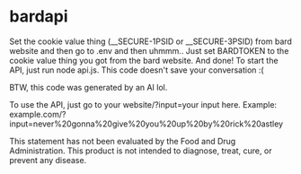 # bardapi
Set the cookie value thing (__SECURE-1PSID or __SECURE-3PSID) from bard website and then go to .env and then uhmmm.. Just set BARDTOKEN to the cookie value thing you got from the bard website. And done!
To start the API, just run node api.js.
This code doesn't save your conversation :(

BTW, this code was generated by an AI lol.

To use the API, just go to your website/?input=your input here. Example: example.com/?input=never%20gonna%20give%20you%20up%20by%20rick%20astley


This statement has not been evaluated by the Food and Drug Administration. This product is not intended to diagnose, treat, cure, or prevent any disease.

